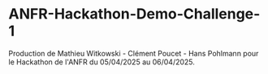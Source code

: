 # ANFR-Hackathon-Demo-Challenge-1
Production de Mathieu Witkowski - Clément Poucet - Hans Pohlmann pour le Hackathon de l'ANFR du 05/04/2025 au 06/04/2025.
